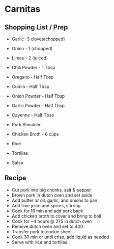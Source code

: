 # Carnitas
## Shopping List / Prep
* Garlic -3 cloves(chopped)
* Onion - 1 (chopped)
* Limes - 2 (juiced)

* Chili Powder - 1 Tbsp
* Oregano - Half Tbsp
* Cumin - Half Tbsp
* Onion Powder - Half Tbsp
* Garlic Powder - Half Tbsp
* Cayenne - Half Tbsp

* Pork Shoulder

* Chicken Broth - 6 cups
* Rice
* Tortillas
* Salsa

## Recipe
* Cut pork into big chunks, salt & pepper
* Brown pork in dutch oven and set aside
* Add butter or oil, garlic, and onions to pan
* Add lime juice and spices, stirring
* Cook for 10 min and add pork back
* Add chicken broth to cover and bring to boil
* Cook for ~4 hours @ 275 in dutch oven
* Remove dutch oven and set to 400
* Transfer pork to cookie sheet
* Cook 30 min or until crisp, add liquid as needed
* Serve with rice and tortillas
